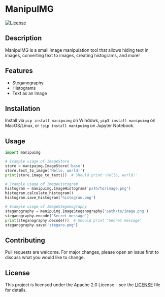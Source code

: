 # ManipuIMG

[![License](https://img.shields.io/badge/license-Apache%202.0-blue.svg)](https://opensource.org/licenses/Apache-2.0)

## Description

ManipuIMG is a small image manipulation tool that allows hiding text in images, converting text to images, creating histograms, and more!

## Features

- Steganography
- Histograms
- Text as an Image

## Installation

Install via `pip install manipuimg` on Windows, `pip3 install manipuimg` on MacOS/Linux, or `!pip install manipuimg` on Jupyter Notebook.

## Usage

```py
import manipuimg

# Example usage of ImageStore
store = manipuimg.ImageStore('base')
store.text_to_image('Hello, world!')
print(store.image_to_text())  # Should print 'Hello, world!'

# Example usage of ImageHistogram
histogram = manipuimg.ImageHistogram('path/to/image.png')
histogram.calculate_histogram()
histogram.save_histogram('histogram.png')

# Example usage of ImageSteganography
steganography = manipuimg.ImageSteganography('path/to/image.png')
steganography.encode('Secret message')
print(steganography.decode())  # Should print 'Secret message'
steganography.save('stegano.png')
```

## Contributing

Pull requests are welcome. For major changes, please open an issue first to discuss what you would like to change.

## License

This project is licensed under the Apache 2.0 License - see the [LICENSE](LICENSE) file for details.
